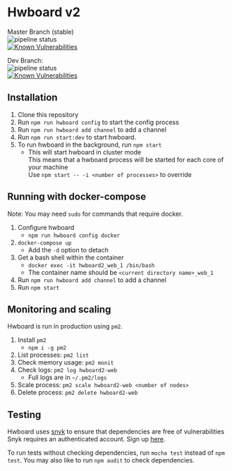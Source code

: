 # Hwboard v2 
Master Branch (stable)  
![pipeline status](https://git-badge.chatbox2.tk/orange/jro/hwboard2/master)  
[![Known Vulnerabilities](https://snyk.io/test/github/junron/hwboard/badge.svg?targetFile=package.json)](https://snyk.io/test/github/junron/hwboard?targetFile=package.json)  
 
Dev Branch:  
![pipeline status](https://git-badge.chatbox2.tk/orange/jro/hwboard2/dev)  
[![Known Vulnerabilities](https://snyk.io/test/github/junron/hwboard/dev/badge.svg)](https://snyk.io/test/github/junron/hwboard/dev)

## Installation
1. Clone this repository
2. Run `npm run hwboard config` to start the config process
3. Run `npm run hwboard add channel` to add a channel
4. Run `npm run start:dev` to start hwboard.
5. To run hwboard in the background, run `npm start`
    - This will start hwboard in cluster mode  
      This means that a hwboard process will be started for each core of your machine  
      Use `npm start -- -i <number of processes>` to override

## Running with  docker-compose  
Note: You may need `sudo` for commands that require docker.
1. Configure hwboard
    - `npm run hwboard config docker`
2. `docker-compose up`  
    - Add the `-d` option to detach
3. Get a bash shell within the container
    - `docker exec -it hwboard2_web_1 /bin/bash`
    - The container name should be `<current directory name>_web_1`
4. Run `npm run hwboard add channel` to add a channel
5. Run `npm start`

## Monitoring and scaling
Hwboard is run in production using `pm2`.
1. Install `pm2`
    - `npm i -g pm2`
2. List processes: `pm2 list`
3. Check memory usage: `pm2 monit`
3. Check logs: `pm2 log hwboard2-web`
    - Full logs are in `~/.pm2/logs`
4. Scale process: `pm2 scale hwboard2-web <number of nodes>`
5. Delete process: `pm2 delete hwboard2-web`


## Testing
Hwboard uses [snyk](https://snyk.io) to ensure that dependencies are free of vulnerabilities  
Snyk requires an authenticated account. Sign up [here](https://snyk.io/signup).

To run tests without checking dependencies, run `mocha test` instead of `npm test`.
You may also like to run `npm audit` to check dependencies.
